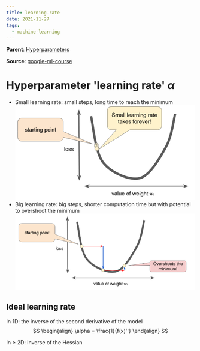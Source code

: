 ```yaml
---
title: learning-rate
date: 2021-11-27
tags:
  - machine-learning
---
```


**Parent**: [Hyperparameters](ma/hyperparameters.md)

**Source**: [google-ml-course](bibliography/google-ml-course.md)

# Hyperparameter 'learning rate' $\alpha$
-   Small learning rate: small steps, long time to reach the minimum
	![](/_img/small-learning-rate.png)
-   Big learning rate: big steps, shorter computation time but with potential to overshoot the minimum
	![](/_img/high-learning-rate.png)
	
## Ideal learning rate
In 1D: the inverse of the second derivative of the model
$$
\begin{align}
\alpha = \frac{1}{f(x)''}
\end{align}
$$

In $\geq$ 2D: inverse of the Hessian